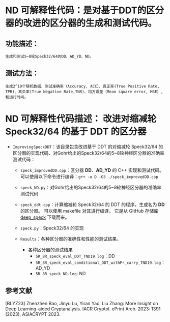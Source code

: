 # ND 可解释性代码：是对基于DDT的区分器的改进的区分器的生成和测试代码。

## 功能描述：
    生成和测试5~8轮Speck32/64的DD、AD_YD、ND。
## 测试方法：
    生成2^19个随机数据，测试准确率（Accuracy, ACC）、真正率(True Positive Rate, TPR)、真负率(True Negative Rate,TNR)、均方误差（Mean square error, MSE）, 和运行时间。

# ND 可解释性代码描述： 改进对缩减轮 Speck32/64 的基于 DDT 的区分器

- `ImprovingSpeckDDT`：该目录包含改进基于 DDT 的对缩减轮 Speck32/64 的区分器的实现代码、对Gohr给出的Speck32/64的5~8轮神经区分器的准确率测试代码：

     - `speck_improvedDD.cpp`：区分器 **DD**、**AD_YD** 的 C++ 实现和测试代码。 可以使用以下命令进行编译：`g++ -o D -O3 ./speck_improvedDD.cpp`

     - `speck_ND.py`：对Gohr给出的Speck32/64的5~8轮神经区分器的准确率测试代码

     - `speck_ddt.cpp`：计算缩减轮 Speck32/64 的 DDT 的程序，生成名为 **DD** 的区分器。 可以使用 makefile 对其进行编译。 它是从 GitHub 存储库 [deep_speck](https://github.com/agohr/deep_speck) 下载而来。

     - `speck.py`：Speck32/64 的实现

     - `Results`：各种区分器的准确性和性能的测试结果。
         - 各种区分器的测试结果
           - `5R_8R_speck_eval_DDT_TND19.log`：DD
           - `5R_8R_speck_eval_conditional_DDT_withPr_carry_TND19.log`：AD_YD
           - `5R_8R_speck_ND.log`: ND

## 参考文献

[BLYZ23] Zhenzhen Bao, Jinyu Lu, Yiran Yao, Liu Zhang: More Insight on Deep Learning-aided Cryptanalysis. IACR Cryptol. ePrint Arch. 2023: 1391 (2023), ASIACRYPT 2023.